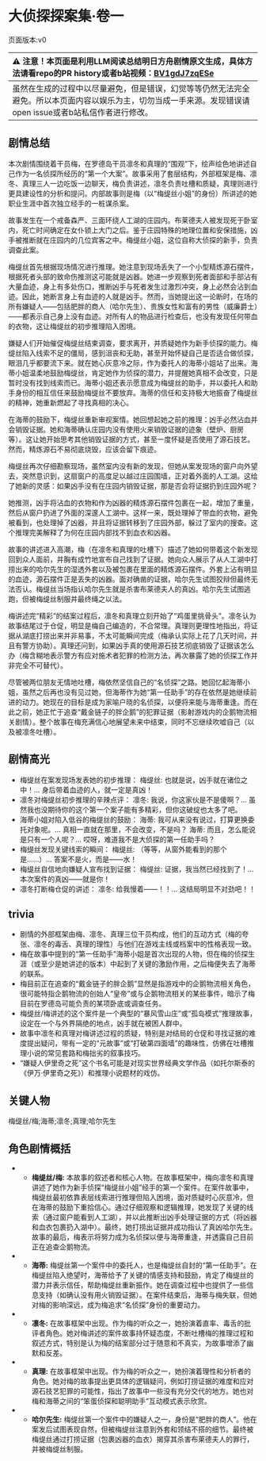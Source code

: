 # 大侦探探案集·卷一
页面版本:v0
 

| :warning: 注意！本页面是利用LLM阅读总结明日方舟剧情原文生成，具体方法请看repo的PR history或者b站视频：[BV1gdJ7zqESe](https://www.bilibili.com/video/BV1gdJ7zqESe/)         |
|:----------------------------|
| 虽然在生成的过程中以尽量避免，但是错误，幻觉等等仍然无法完全避免。所以本页面内容以娱乐为主，切勿当成一手来源。发现错误请open issue或者b站私信作者进行修改。|



## 剧情总结
本次剧情围绕着干员梅，在罗德岛干员凛冬和真理的“围观”下，绘声绘色地讲述自己作为一名侦探所经历的“第一个大案”。故事采用了套层结构，外部框架是梅、凛冬、真理三人一边吃饭一边聊天，梅负责讲述，凛冬负责吐槽和质疑，真理则进行更具建设性的分析和提问。内部故事则是梅（以“梅缇丝小姐”的身份）所讲述的她职业生涯中首次独立经手的一桩谋杀案。

故事发生在一个戒备森严、三面环绕人工湖的庄园内。布莱德夫人被发现死于卧室内，死亡时间确定在女仆锁上大门之后。鉴于庄园特殊的地理位置和安保措施，凶手被推断就在庄园内的几位宾客之中。梅缇丝小姐，这位自称大侦探的新手，负责调查此案。

梅缇丝首先根据现场情况进行推理。她注意到现场丢失了一个小型精炼源石摆件，根据死者头部的致命伤推测这可能就是凶器。她进一步观察到死者面部和手部沾有大量血迹，身上有多处伤口，推断凶手与死者发生过激烈冲突，身上必然会沾到血迹。因此，她断言身上有血迹的人就是凶手。然而，当她提出这一论断时，在场的所有嫌疑人——包括肥胖的商人（哈尔先生）、贵族女性和富有的男性（威廉爵士）——都表示自己身上没有血迹。对所有人的物品进行检查后，也没有发现任何带血的衣物，这让梅缇丝的初步推理陷入困境。

嫌疑人们开始催促梅缇丝结束调查，要求离开，并质疑她作为新手侦探的能力。梅缇丝陷入线索不足的僵局，感到沮丧和无助，甚至开始怀疑自己是否适合做侦探，眼泪几乎都要流下来。就在她心灰意冷之际，作为委托人的海蒂小姐站了出来。海蒂小姐温柔地鼓励梅缇丝，肯定她作为侦探的潜力，并提醒她真相不会改变，只是暂时没有找到线索而已。海蒂小姐还表示愿意成为梅缇丝的助手，并以委托人和助手身份的相互信任来鼓励梅缇丝不要放弃。海蒂的信任和支持极大地振奋了梅缇丝的精神，她重新燃起了寻找真相的决心。

在海蒂的鼓励下，梅缇丝重新审视案情。她回想起她之前的推理：凶手必然沾血并会销毁证据。她和海蒂确认庄园内没有使用火来销毁证据的迹象（壁炉、厨房等）。这让她开始思考其他销毁证据的方式，甚至一度怀疑是否使用了源石技艺。然而，精炼源石不易彻底烧毁，应该会留下痕迹。

梅缇丝再次仔细勘察现场，虽然室内没有新的发现，但她从案发现场的窗户向外望去，突然意识到，这扇窗户的高度足以越过庄园围墙，正对着外面的人工湖。这给了她新的灵感：如果凶手没有在庄园内销毁证据，那是否会将证据扔到庄园外呢？

她推测，凶手将沾血的衣物和作为凶器的精炼源石摆件包裹在一起，增加了重量，然后从窗户扔进了外面的深邃人工湖中。这样一来，既处理掉了带血的衣物，避免被看到，也处理掉了凶器，并且将证据转移到了庄园外部，躲过了室内的搜查。这个推理完美解释了为何在庄园内部找不到血衣和凶器。

故事的讲述进入高潮，梅（在凛冬和真理的吐槽下）描述了她如何带着这个新发现回到众人面前，并胸有成竹地宣布自己找到了证据。她向众人展示了从人工湖中打捞出来的哈尔先生的湿透外套以及被包裹在里面的精炼源石摆件。外套上沾有明显的血迹，源石摆件正是丢失的凶器。面对确凿的证据，哈尔先生试图狡辩但最终无法否认。梅缇丝当场指认哈尔先生就是杀害布莱德夫人的真凶。哈尔先生试图逃跑，但被梅缇丝制服并最终绳之以法。

梅讲述完“精彩”的结案过程后，凛冬和真理立刻开始了“鸡蛋里挑骨头”。凛冬认为故事结尾过于仓促，明显是梅自己编造的，不合常理。真理则更理性地指出，将证据从湖底打捞出来并非易事，不太可能瞬间完成（梅承认实际上花了几天时间，并且有警方协助）。真理还问到，如果凶手真的使用源石技艺彻底销毁了证据该怎么办（梅含糊地表示警方有应对施术者犯罪的检测方法，再次暴露了她的侦探工作并非完全不可替代）。

尽管被两位朋友无情地吐槽，梅依然坚信自己的“名侦探”之路。她回忆起海蒂小姐，虽然之后再也没有见过她，但海蒂作为她“第一任助手”的存在依然是她继续前进的动力。她现在的目标是成为家喻户晓的名侦探，以便将来能与海蒂重逢。而在此之前，她正忙于追查“戴金链子的胖企鹅”的犯罪证据（影射游戏内的企鹅物流相关剧情）。整个故事在梅充满信心地展望未来中结束，同时不忘继续吹嘘自己（以及被凛冬吐槽）。
## 剧情高光
*   梅缇丝在案发现场发表她的初步推理：
    梅缇丝: 也就是说，凶手就在诸位之中！... 身后带着血迹的人，就一定是真凶！
*   凛冬对梅缇丝初步推理的辛辣点评：
    凛冬: 我说，你这家伙是不是傻啊？... 虽然我也没期待你的这个第一个案子能有多精彩，但你这破绽也太多了吧。
*   海蒂小姐对陷入低谷的梅缇丝的鼓励：
    海蒂: 我可从来没有说过，打算更换委托对象呢。... 真相一直就在那里，不会改变，不是吗？
    海蒂: 而且，怎么能说是只有一个人呢？... 哎呀，难道我不是大侦探的第一任助手吗？
*   梅缇丝发现关键线索的瞬间：
    梅缇丝: （等等，从窗外能看到的那个是......）... 答案不是火，而是——水！
*   梅缇丝自信地向嫌疑人宣布找到证据：
    梅缇丝: 证据，我当然已经找到了！... 本次案件的真凶——就是你！
*   凛冬打断梅仓促的讲述：
    凛冬: 给我慢着——！！... 这结局明显不对劲吧！！
## trivia
*   剧情的外部框架由梅、凛冬、真理三位干员构成，他们的互动方式（梅的夸张、凛冬的毒舌、真理的理性）与他们在游戏主线或档案中的性格表现一致。
*   梅在故事中提到的“第一任助手”海蒂小姐是首次出现的人物，但在梅的侦探生涯（或至少是她讲述的版本）中起到了关键的激励作用，之后梅便失去了海蒂的联系。
*   梅目前正在追查的“戴金链子的胖企鹅”显然是指游戏中的企鹅物流相关角色，很可能特指企鹅物流的创始人“皇帝”或与企鹅物流相关的某些事件，暗示了梅目前在罗德岛可能负责的某项卧底或调查任务。
*   梅缇丝/梅讲述的这个案件是一个典型的“暴风雪山庄”或“孤岛模式”推理故事，设定在一个与外界隔绝的地点，凶手就在被困人群中。
*   故事中凛冬和真理对梅讲述过程的质疑，特别是对结局的仓促和寻找证据的难度提出疑问，带有一定的“元故事”或“打破第四面墙”的趣味性，仿佛在吐槽推理小说的常见套路和梅拙劣的叙事技巧。
*   “嫌疑人伊里奇之死”这个书名可能是对现实世界经典文学作品（如托尔斯泰的《伊万·伊里奇之死》）和推理小说题材的戏仿。
## 关键人物
梅缇丝/梅;海蒂;凛冬;真理;哈尔先生
## 角色剧情概括
-   *   **梅缇丝/梅:** 本故事的叙述者和核心人物。在故事框架中，梅向凛冬和真理讲述了她作为新手侦探“梅缇丝小姐”经手的第一个案件。在案件故事中，梅缇丝最初依靠表层线索进行推理但陷入困境，面对质疑时心灰意冷，但在海蒂的鼓励下重拾信心。通过仔细观察和逻辑推理，她发现了关键的线索（通过窗户能看到人工湖），并以此推断出凶手处理证据的方式（将凶器和血衣包裹扔入湖中）。最终，她打捞出证据并成功指认了真凶哈尔先生。故事的最后，梅表示将努力成为名侦探以便与海蒂重逢，并透露自己目前正在追查企鹅物流。
-   *   **海蒂:** 梅缇丝第一个案件中的委托人，也是梅缇丝自封的“第一任助手”。在梅缇丝陷入绝望时，海蒂给予了关键的情感支持和鼓励，肯定了梅缇丝的潜力并表示信任，帮助梅缇丝重新振作。她在调查过程中也提供了一些信息支持（如确认没有用火销毁证据）。在案件结束后，海蒂与梅失联，但她对梅的影响深远，成为梅追求“名侦探”身份的重要动力。
-   *   **凛冬:** 在故事框架中出现。作为梅的听众之一，她扮演着直率、毒舌的批评者角色。她对梅讲述的案件故事持怀疑态度，不断吐槽梅的推理过程和叙述方式，特别是认为梅的结案部分过于随意和不真实，为故事增添了幽默和反差。
-   *   **真理:** 在故事框架中出现。作为梅的听众之一，她扮演着理性和分析者的角色。她对梅的故事提出更具体的逻辑疑问，例如打捞证据的难度和应对源石技艺犯罪的可能性，指出了故事中一些没有充分交代的地方。她也对梅和海蒂之间的“笨蛋侦探和聪明助手”互动模式表示欣赏。
-   *   **哈尔先生:** 梅缇丝第一个案件中的嫌疑人之一，身份是“肥胖的商人”。他在案发后试图表现自然，但被梅缇丝注意到外套和领结不搭的细节。最终被梅缇丝通过打捞证据（包裹凶器的血衣）揭穿其杀害布莱德夫人的罪行，并被梅缇丝制服。